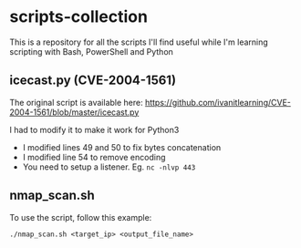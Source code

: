 # scripts-collection

This is a repository for all the scripts I'll find useful while I'm learning scripting with Bash, PowerShell and Python

## icecast.py (CVE-2004-1561)

The original script is available here: https://github.com/ivanitlearning/CVE-2004-1561/blob/master/icecast.py

I had to modify it to make it work for Python3
* I modified lines 49 and 50 to fix bytes concatenation
* I modified line 54 to remove encoding
* You need to setup a listener. Eg. `nc -nlvp 443`

## nmap_scan.sh

To use the script, follow this example: 

```
./nmap_scan.sh <target_ip> <output_file_name>
```


